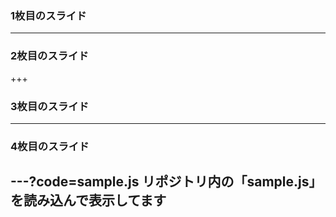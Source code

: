 ### 1枚目のスライド


---


### 2枚目のスライド


+++


### 3枚目のスライド


---


### 4枚目のスライド

---?code=sample.js
リポジトリ内の「sample.js」を読み込んで表示してます
---
